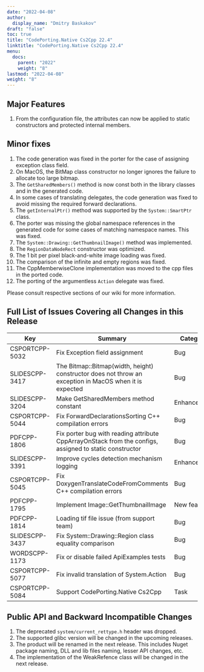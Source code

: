 ```yaml
---
date: "2022-04-08"
author:
  display_name: "Dmitry Baskakov"
draft: "false"
toc: true
title: "CodePorting.Native Cs2Cpp 22.4"
linktitle: "CodePorting.Native Cs2Cpp 22.4"
menu:
  docs:
    parent: "2022"
    weight: "8"
lastmod: "2022-04-08"
weight: "8"
---
```


## Major Features ##

1. From the configuration file, the attributes can now be applied to static constructors and protected internal members.

## Minor fixes ##

1. The code generation was fixed in the porter for the case of assigning exception class field.
1. On MacOS, the BitMap class constructor no longer ignores the failure to allocate too large bitmap.
1. The `GetSharedMembers()` method is now const both in the library classes and in the generated code.
1. In some cases of translating delegates, the code generation was fixed to avoid missing the required forward declarations.
1. The `getInternalPtr()` method was supported by the `System::SmartPtr` class.
1. The porter was missing the global namespace references in the generated code for some cases of matching namespace names. This was fixed.
1. The `System::Drawing::GetThumbnailImage()` method was implemented.
1. The `RegionDataNodeRect` constructor was optimized.
1. The 1 bit per pixel black-and-white image loading was fixed.
1. The comparison of the infinite and empty regions was fixed.
1. The CppMemberwiseClone implementation was moved to the cpp files in the ported code.
1. The porting of the argumentless `Action` delegate was fixed.

Please consult respective sections of our wiki for more information.

## Full List of Issues Covering all Changes in this Release ##

| Key | Summary | Category |
| --- | --- | --- |
| CSPORTCPP-5032 | Fix Exception field assignment | Bug |
| SLIDESCPP-3417 | The Bitmap::Bitmap(width, height) constructor does not throw an exception in MacOS when it is expected | Bug |
| SLIDESCPP-3204 | Make GetSharedMembers method constant | Enhancement |
| CSPORTCPP-5044 | Fix ForwardDeclarationsSorting C++ compilation errors | Bug |
| PDFCPP-1806 | Fix porter bug with reading attribute CppArrayOnStack from the configs, assigned to static constructor | Bug |
| SLIDESCPP-3391 | Improve cycles detection mechanism logging | Enhancement |
| CSPORTCPP-5045 | Fix DoxygenTranslateCodeFromComments C++ compilation errors | Bug |
| PDFCPP-1795 | Implement Image::GetThumbnailImage | New feature |
| PDFCPP-1814 | Loading tif file issue (from support team) | Bug |
| SLIDESCPP-3437 | Fix System::Drawing::Region class equality comparison | Bug |
| WORDSCPP-1173 | Fix or disable failed ApiExamples tests | Bug |
| CSPORTCPP-5077 | Fix invalid translation of System.Action | Bug |
| CSPORTCPP-5084 | Support CodePorting.Native Cs2Cpp | Task |

## Public API and Backward Incompatible Changes ##

1. The deprecated `system/current_rettype.h` header was dropped.
1. The supported glibc version will be changed in the upcoming releases.
1. The product will be renamed in the next release. This includes Nuget package naming, DLL and lib files naming, lesser API changes, etc.
1. The implementation of the WeakRefence class will be changed in the next release.
